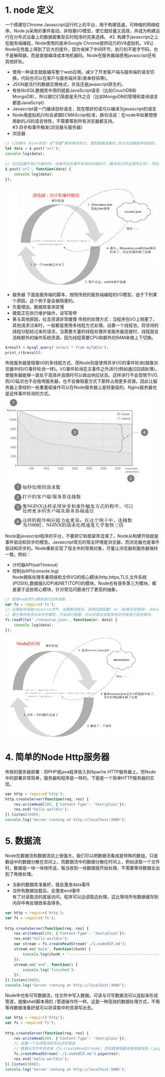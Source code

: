 # 1. node 定义
一个搭建在Chrome Javascript运行时上的平台，用于构建高速，可伸缩的网络程序。Node.js采用的事件驱动，非阻塞I/O模型，使它既轻量又高效，并成为构建运行在分布式设备上的数据密集型实时程序的完美选择。
#2. 构建于javascript之上
在服务端编程，Node使用的是未Google Chrome提供动力的V8虚拟机，V8让Node在性能上得到了巨大的提升，因为省掉了中间环节，执行的不是字节码，也不是解释器，而是直接编译成本地机器码。Node在服务器端使用javascript还有其他好处。
- 使用一种语言就能编写整个web应用。减少了开发客户端与服务端的语言切换。代码也可以在客户与服务端共享(表单校验等)。
- JSON是流行的数据交换格式，并且还是javascript原生的。
- 有些NoSQL数据库中用的就是JavaScript语言（比如CouchDB和MongoDB），所以跟它们简直是天作之合（比如MongoDB的管理和查询语言都是JavaScript）
- Javascript是一门编译目标语言，现在嗯好的诺可以编译为javascript的语言
- Node用虚拟机(V8)会紧跟ECMAScript标准，换句话说：在node中如果想使用新的JS的语言特性，不需要等到所有浏览器都支持。<br>
#3 异步和事件触发(浏览器与服务器)
- 浏览器
```javascript
// I/O操作（Ajax请求）会“阻塞”脚本继续执行，直到数据准备好,因为浏览器是单线程的。
let data = $.post('url');
console.log(data);

// 当浏览器中有I/O操作时，该操作会在事件轮询的外面执行（脚本执行的主顺序之外），然后当这个I/O操作完成时，它会发出一个“事件”， 会有一个函数（通常称作“回调”）处理它。I/O是异步的，并且不会“阻塞”脚本执行，事件轮询仍然可以响应页面上执行的其他交互或请求。这样，浏览器可以对客户做出响应，并且可以处理页面上的很多交互动作。
$.post('url', function(data) {
    console.log(data);
});
```
![](./assets/1.png)<br>
- 服务器
下面是服务端的脚本，按照传统的服务端编程的I/O模型，由于下列某个原因，这个例子是会被阻塞的。
- 负载增加，数据库查询变慢
- 硬盘正在执行维护操作，读写暂停
- 某与其他原因，拉去资源非常缓慢
传统的处理方式：当程序在I/O上阻塞了，其他请求过来时，一般都是使用多线程方式处理。设置一个线程池，将空闲的线程分配给过来的请求。当需要大量的线程处理并发服务器连接时，线程就会消耗额外的操作系统资源。因为线程需要CPU和额外的RAM来做上下切换。
```javascript
$result = mysql_query('select * from myTable');
print_r($result);
```
传统服务器是阻塞I/0的多线程方式，而Node则是使用异步I/O的事件轮询(就像浏览器中的I/O事件轮询一样)。I/O事件轮询在主事件之外进行(例如通过回调处理)，使服务器能够一直处于高效并且随时可以做出响应状态。这样进行不会受限于I/O,而I/O延迟也不会拖垮服务器，也不会像阻塞方式下那样占用更多资源。因此让服务器上曾经的一些重量级操作可以在Node服务器上是轻量级的。Nginx服务器也是这样事件轮询的方式。<br>
![](./assets/2.png)<br>
Node是javascript程序的平台，不要把它和框架弄混淆了。Node从构建开始就是事件驱动和异步的模型。Javascript常见的宿主环境是浏览器，而浏览器也是事件驱动和异步的。Node重新实现了宿主中的常用对象，尽量让浏览器和服务器保持一致。例如：
- 计时器API(setTimeout)
- 控制台API(console.log)<br>
Node拥有处理多重网络和文件I/O的核心模块(http,https,TLS,文件系统(POSIX),数据报(UDP)和NET(TCP))的模块。Node也有很多第三方模块，都是基于这些核心模块，针对常见问题进行了更高的抽象。<br>
```javascript
// 使用node的fs模块进行文件读取
var fs = require('fs');
// 从硬盘中读取resource文件，当数据读取后，调用回调函数: er（如果出现错误）,data（文件中的数据）
// 基于事件轮询与异步的模型，不会进行阻塞，可以任意在读取其他文件或进行其他操作。
fs.readFile('./resource.json', function(er, data) {
    console.log(data);
});
```
![](./assets/3.png)<br>
# 4. 简单的Node Http服务器
传统的服务器部署：将PHP或java程序放入到Apache HTTP服务器上。而Node中的部署非常简单，服务器和程序是一样的。下面是一个简单HTTP服务器的实现。
```javascript
var http = require('http');
http.createServer(function(req, res) {
    res.writeHead(200, {'Content-Type': 'text/plain'});
    res.end('hello world\n');
}).listen(3000);
console.log('Server running at http://localhost:3000');
```
# 5. 数据流
Node在数据流和数据流动上很强大，我们可以把数据流看成是特殊的数组，只是数组中的数据分散在空间上，而数据流中的数据分散在时间上，例如读取一个文件时，数据是一块一块地传送，每当收到一块数据就开始处理，不需要等待数据全出到了再做处理。
- 当新的数据库准备好，就会激发data事件
- 当所有数据加载后，会激发end事件<br>
有了对读取流的底层访问，程序可以边读取边处理，这比等待所有数据缓存到内存中再处理效率高得多。
```javascript
var http = require('http');
var fs = require('fs');

http.createServer(function(req, res) {
    res.writeHead(200, {'Content-Type': 'text/plain'});
    res.end('hello world\n');
    var stream = fs.createReadStream('./1.node初识.md');
    stream.on('data', function(chunk) {
        console.log(chunk + '---------------------------------------------------------');
    });
    stream.on('end', function() {
        console.log('finished');
    });
}).listen(3000);
console.log('Server running at http://localhost:3000');
```
Node中也有可写数据流，往文件中写入数据。可读与可写数据流可以连起来形成管道，就像shell脚本用的 `|`管道操作符一样。这是一种高效的数据处理方式，不用等待数据准备好就可以将读取中的资源写出去。
```javascript
var http = require('http');
var fs = require('fs');

http.createServer(function(req, res) {
    res.writeHead(200, {'Content-Type': 'text/plain'});
    // 设置一个从读取流到写出流的管道
    // 数据从文件中读进来（fs.createReadStream），然后数据随着进来就被送到（.pipe）客户端（res）。在数据流动时，事件轮询还能处理其他事件
    fs.createReadStream('./1.node初识.md').pipe(res);
    res.end('hello world\n');
}).listen(3000);
console.log('Server running at http://localhost:3000');
```